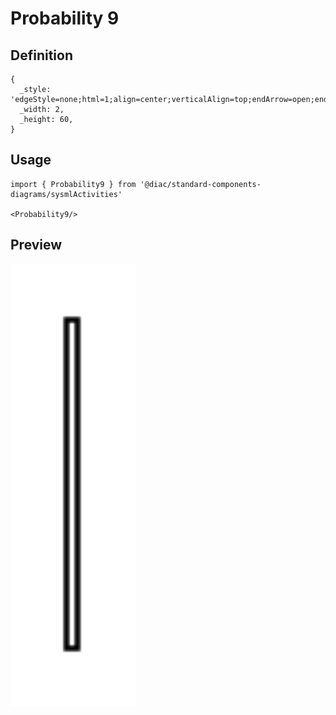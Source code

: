 # Probability 9

## Definition

```
{
  _style: 'edgeStyle=none;html=1;align=center;verticalAlign=top;endArrow=open;endSize=12;exitX=1;exitY=0.7;fillColor=#ffffff;labelBackgroundColor=none;rounded=0;',
  _width: 2,
  _height: 60,
}
```

## Usage

```
import { Probability9 } from '@diac/standard-components-diagrams/sysmlActivities'

<Probability9/>
```

## Preview

<img src="./probability-9.png" width="200"/>
